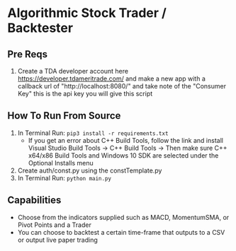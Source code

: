 # Algorithmic Stock Trader / Backtester

## Pre Reqs
1. Create a TDA developer account here https://developer.tdameritrade.com/ and make a new app with a callback url of "http://localhost:8080/" and take note of the "Consumer Key" this is the api key you will give this script

## How To Run From Source
1. In Terminal Run: `pip3 install -r requirements.txt`
    * If you get an error about C++ Build Tools, follow the link and install Visual Studio Build Tools -> C++ Build Tools -> Then make sure C++ x64/x86 Build Tools and Windows 10 SDK are selected under the Optional Installs menu
2. Create auth/const.py using the constTemplate.py
3. In Terminal Run: `python main.py`

## Capabilities
- Choose from the indicators supplied such as MACD, MomentumSMA, or Pivot Points and a Trader
- You can choose to backtest a certain time-frame that outputs to a CSV or output live paper trading